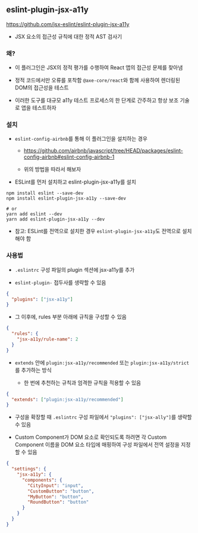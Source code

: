 ## eslint-plugin-jsx-a11y

https://github.com/jsx-eslint/eslint-plugin-jsx-a11y

- JSX 요소의 접근성 규칙에 대한 정적 AST 검사기 

### 왜?

- 이 플러그인은 JSX의 정적 평가를 수행하여 React 앱의 접근성 문제를 찾아냄 

- 정적 코드에서만 오류를 포착함 `@axe-core/react`와 함께 사용하여 렌더링된 DOM의 접근성을 테스트

- 이러한 도구를 대규모 a11y 테스트 프로세스의 한 단계로 간주하고 항상 보조 기술로 앱을 테스트하자 

### 설치 

- `eslint-config-airbnb`를 통해 이 플러그인을 설치하는 경우 

  - https://github.com/airbnb/javascript/tree/HEAD/packages/eslint-config-airbnb#eslint-config-airbnb-1

  - 위의 방법을 따라서 해보자 

- ESLint를 먼저 설치하고 eslint-plugin-jsx-a11y를 설치

```shell
npm install eslint --save-dev
npm install eslint-plugin-jsx-a11y --save-dev

# or
yarn add eslint --dev
yarn add eslint-plugin-jsx-a11y --dev

```

- 참고: ESLint를 전역으로 설치한 경우 `eslint-plugin-jsx-a11y`도 전역으로 설치해야 함 

### 사용법 

- `.eslintrc` 구성 파일의 plugin 섹션에 jsx-a11y를 추가 

- `eslint-plugin-` 접두사를 생략할 수 있음

```json
{
  "plugins": ["jsx-a11y"]
}
```

- 그 이후에, rules 부분 아래에 규칙을 구성할 수 있음 

```json
{
  "rules": {
    "jsx-a11y/rule-name": 2
  }
}
```

- `extends` 안에 `plugin:jsx-a11y/recommended` 또는 `plugin:jsx-a11y/strict`를 추가하는 방식 

  - 한 번에 추천하는 규칙과 엄격한 규칙을 적용할 수 있음 

```json
{
  "extends": ["plugin:jsx-a11y/recommended"]
}
```

- 구성을 확장할 때 `.eslintrc` 구성 파일에서 `"plugins": ["jsx-ally"]`를 생략할 수 있음 

- Custom Component가 DOM 요소로 확인되도록 하려면 각 Custom Component 이름을 DOM 요소 타입에 매핑하여 구성 파일에서 전역 설정을 지정할 수 있음 

```json
{
  "settings": {
    "jsx-a11y": {
      "components": {
        "CityInput": "input",
        "CustomButton": "button",
        "MyButton": "button",
        "RoundButton": "button"
      }
    }
  }
}
```
